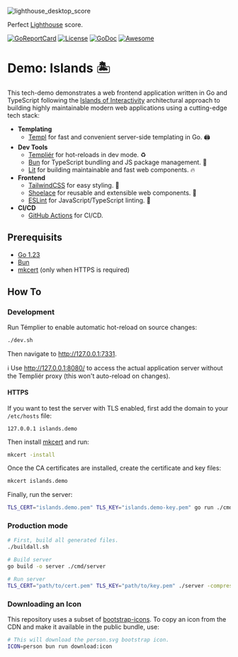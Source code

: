 ![lighthouse_desktop_score](https://github.com/user-attachments/assets/5ccea4f9-8040-4a09-8d78-8a235f3715d8)

Perfect [Lighthouse](https://developer.chrome.com/docs/lighthouse) score.

[![GoReportCard](https://goreportcard.com/badge/github.com/romshark/demo-islands)](https://goreportcard.com/report/github.com/romshark/demo-islands)
[![License](https://img.shields.io/github/license/romshark/demo-islands)](https://github.com/romshark/demo-islands?tab=MIT-1-ov-file#readme)
[![GoDoc](https://godoc.org/github.com/romshark/demo-islands?status.svg)](https://pkg.go.dev/github.com/romshark/demo-islands)
[![Awesome](https://awesome.re/badge.svg)](https://github.com/templ-go/awesome-templ)

# Demo: Islands 🏝️

This tech-demo demonstrates a web frontend application written in Go and TypeScript
following the
[Islands of Interactivity](https://www.patterns.dev/vanilla/islands-architecture/)
architectural approach to building highly maintainable modern web applications using
a cutting-edge tech stack:

- **Templating**
  - [Templ](https://github.com/a-h/templ) for fast and convenient
    server-side templating in Go. 🖨️
- **Dev Tools**
  - [Templiér](https://github.com/romshark/templier) for hot-reloads in dev mode. ♻️
  - [Bun](https://bun.sh/) for TypeScript bundling and JS package management. 🍞
  - [Lit](https://lit.dev/) for building maintainable and fast web components. 🔥
- **Frontend**
  - [TailwindCSS](https://tailwindcss.com/) for easy styling. 💅
  - [Shoelace](https://shoelace.style/) for reusable and extensible web components. 👟
  - [ESLint](https://eslint.org/) for JavaScript/TypeScript linting. 🔎
- **CI/CD**
  - [GitHub Actions](https://github.com/features/actions) for CI/CD.

## Prerequisits

- [Go 1.23](https://go.dev/doc/install)
- [Bun](https://bun.sh/)
- [mkcert](https://github.com/FiloSottile/mkcert) (only when HTTPS is required)

## How To

### Development

Run Témplier to enable automatic hot-reload on source changes:

```sh
./dev.sh
```

Then navigate to http://127.0.0.1:7331.

ℹ️ Use http://127.0.0.1:8080/ to access the actual application server without
the Templiér proxy (this won't auto-reload on changes).

#### HTTPS

If you want to test the server with TLS enabled,
first add the domain to your `/etc/hosts` file:

```
127.0.0.1 islands.demo
```

Then install [mkcert](https://github.com/FiloSottile/mkcert) and run:

```sh
mkcert -install
```

Once the CA certificates are installed, create the certificate and key files:

```sh
mkcert islands.demo
```

Finally, run the server:

```sh
TLS_CERT="islands.demo.pem" TLS_KEY="islands.demo-key.pem" go run ./cmd/server -host islands.demo:8080
```

### Production mode

```sh
# First, build all generated files.
./buildall.sh

# Build server
go build -o server ./cmd/server

# Run server
TLS_CERT="path/to/cert.pem" TLS_KEY="path/to/key.pem" ./server -compress -host hostaddr
```

### Downloading an Icon

This repository uses a subset of
[bootstrap-icons](https://cdn.jsdelivr.net/npm/bootstrap-icons@1.11.3/icons/).
To copy an icon from the CDN and make it available in the public bundle,
use:

```sh
# This will download the person.svg bootstrap icon.
ICON=person bun run download:icon
```
